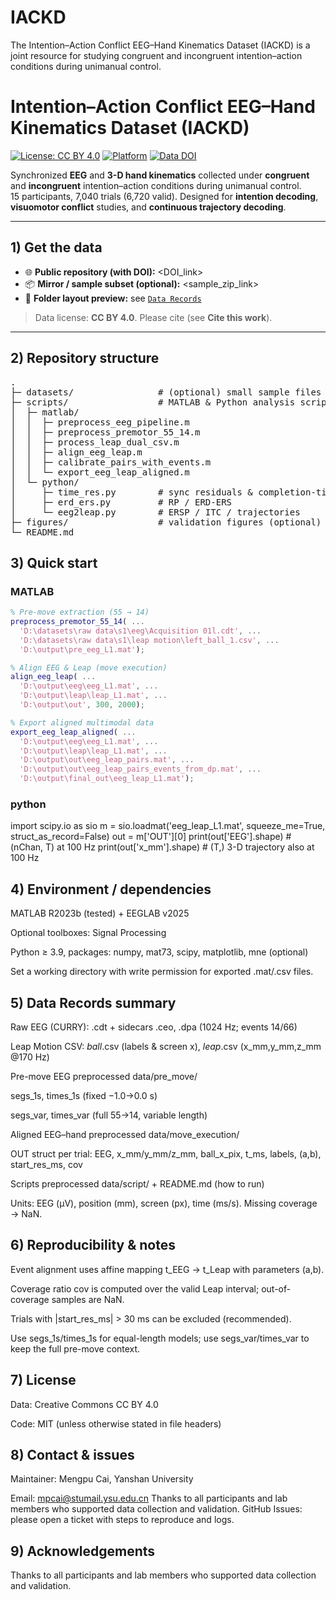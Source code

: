 # IACKD
The Intention–Action Conflict EEG–Hand Kinematics Dataset (IACKD) is a joint resource for studying congruent and incongruent intention–action conditions during unimanual control.
# Intention–Action Conflict EEG–Hand Kinematics Dataset (IACKD)

[![License: CC BY 4.0](https://img.shields.io/badge/License-CC%20BY%204.0-lightgrey.svg)](https://creativecommons.org/licenses/by/4.0/)
[![Platform](https://img.shields.io/badge/Platform-Win%20%7C%20macOS%20%7C%20Linux-blue.svg)](#)
[![Data DOI](https://img.shields.io/badge/DOI-<DOI>-orange.svg)](<DOI_link>)

Synchronized **EEG** and **3-D hand kinematics** collected under **congruent** and **incongruent** intention–action conditions during unimanual control.  
15 participants, 7,040 trials (6,720 valid). Designed for **intention decoding**, **visuomotor conflict** studies, and **continuous trajectory decoding**.

---

## 1) Get the data

- 🌐 **Public repository (with DOI):** <DOI_link>  
- 📦 **Mirror / sample subset (optional):** <sample_zip_link>  
- 📁 **Folder layout preview:** see [`Data Records`](#data-records-summary)

> Data license: **CC BY 4.0**. Please cite (see **Cite this work**).

---

## 2) Repository structure
<pre>
.
├─ datasets/                # (optional) small sample files for quick tests
├─ scripts/                 # MATLAB & Python analysis scripts
│  ├─ matlab/
│  │  ├─ preprocess_eeg_pipeline.m
│  │  ├─ preprocess_premotor_55_14.m
│  │  ├─ process_leap_dual_csv.m
│  │  ├─ align_eeg_leap.m
│  │  ├─ calibrate_pairs_with_events.m
│  │  └─ export_eeg_leap_aligned.m
│  └─ python/
│     ├─ time_res.py        # sync residuals & completion-time summaries
│     ├─ erd_ers.py         # RP / ERD-ERS
│     └─ eeg2leap.py        # ERSP / ITC / trajectories
├─ figures/                 # validation figures (optional)
└─ README.md
</pre>



## 3) Quick start

### MATLAB
```matlab
% Pre-move extraction (55 → 14)
preprocess_premotor_55_14( ...
  'D:\datasets\raw data\s1\eeg\Acquisition 01l.cdt', ...
  'D:\datasets\raw data\s1\leap motion\left_ball_1.csv', ...
  'D:\output\pre_eeg_L1.mat');

% Align EEG & Leap (move execution)
align_eeg_leap( ...
  'D:\output\eeg\eeg_L1.mat', ...
  'D:\output\leap\leap_L1.mat', ...
  'D:\output\out', 300, 2000);

% Export aligned multimodal data
export_eeg_leap_aligned( ...
  'D:\output\eeg\eeg_L1.mat', ...
  'D:\output\leap\leap_L1.mat', ...
  'D:\output\out\eeg_leap_pairs.mat', ...
  'D:\output\out\eeg_leap_pairs_events_from_dp.mat', ...
  'D:\output\final_out\eeg_leap_L1.mat');
```
### python
import scipy.io as sio
m = sio.loadmat('eeg_leap_L1.mat', squeeze_me=True, struct_as_record=False)
out = m['OUT'][0]
print(out['EEG'].shape)      # (nChan, T) at 100 Hz
print(out['x_mm'].shape)     # (T,) 3-D trajectory also at 100 Hz
## 4) Environment / dependencies
MATLAB R2023b (tested) + EEGLAB v2025

Optional toolboxes: Signal Processing

Python ≥ 3.9, packages: numpy, mat73, scipy, matplotlib, mne (optional)

Set a working directory with write permission for exported .mat/.csv files.

## 5) Data Records summary
Raw EEG (CURRY): .cdt + sidecars .ceo, .dpa (1024 Hz; events 14/66)

Leap Motion CSV: *_ball_*.csv (labels & screen x), *_leap_*.csv (x_mm,y_mm,z_mm @170 Hz)

Pre-move EEG preprocessed data/pre_move/

segs_1s, times_1s (fixed −1.0→0.0 s)

segs_var, times_var (full 55→14, variable length)

Aligned EEG–hand preprocessed data/move_execution/

OUT struct per trial: EEG, x_mm/y_mm/z_mm, ball_x_pix, t_ms, labels, (a,b), start_res_ms, cov

Scripts preprocessed data/script/ + README.md (how to run)

Units: EEG (µV), position (mm), screen (px), time (ms/s). Missing coverage → NaN.

## 6) Reproducibility & notes
Event alignment uses affine mapping t_EEG → t_Leap with parameters (a,b).

Coverage ratio cov is computed over the valid Leap interval; out-of-coverage samples are NaN.

Trials with |start_res_ms| > 30 ms can be excluded (recommended).

Use segs_1s/times_1s for equal-length models; use segs_var/times_var to keep the full pre-move context.
## 7) License
Data: Creative Commons CC BY 4.0

Code: MIT (unless otherwise stated in file headers)
## 8) Contact & issues
Maintainer: Mengpu Cai, Yanshan University

Email: mpcai@stumail.ysu.edu.cn
Thanks to all participants and lab members who supported data collection and validation.
GitHub Issues: please open a ticket with steps to reproduce and logs.
## 9) Acknowledgements
Thanks to all participants and lab members who supported data collection and validation.

